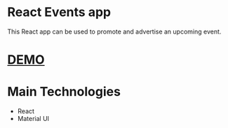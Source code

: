 # React Events app
This React app can be used to promote and advertise an upcoming event. 

# [DEMO](https://cherry-upcoming-events.netlify.com/)

# Main Technologies
* React
* Material UI
